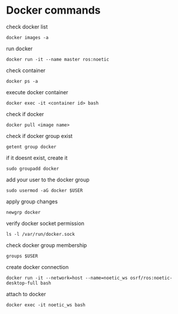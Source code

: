# Docker commands

check docker list
```
docker images -a
```
run docker 
```
docker run -it --name master ros:noetic
```

check container
```
docker ps -a
```
execute docker container
```
docker exec -it <container id> bash
```

check if docker 
```
docker pull <image name>
```

check if docker group exist
```
getent group docker
```

if it doesnt exist, create it
```
sudo groupadd docker
```

add your user to the docker group
```
sudo usermod -aG docker $USER
```

apply group changes
```
newgrp docker
```

verify docker socket permission
```
ls -l /var/run/docker.sock
```

check docker group membership
```
groups $USER
```

create docker connection
```
docker run -it --network=host --name=noetic_ws osrf/ros:noetic-desktop-full bash
```

attach to docker 
```
docker exec -it noetic_ws bash
```
